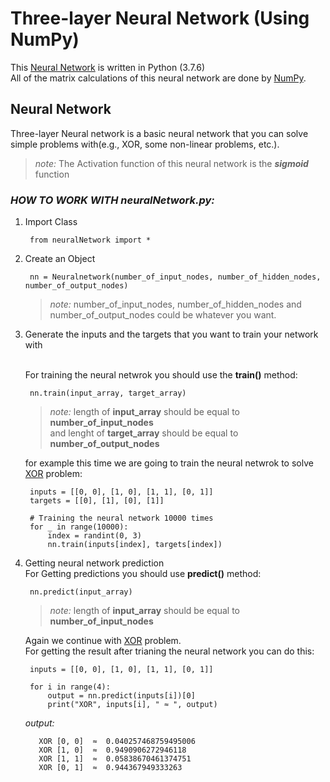 # Three-layer Neural Network (Using NumPy)
This [Neural Network](#neural-network) is written in Python (3.7.6) <br>
All of the matrix calculations of this neural network are done by [NumPy](https://numpy.org/).

## **Neural Network**

Three-layer Neural network is a basic neural network that you can solve simple problems with(e.g., XOR, some non-linear problems, etc.).
> *note:* The Activation function of this neural network is the ***sigmoid*** function 
### *HOW TO WORK WITH neuralNetwork.py:*
1. Import Class
      
        from neuralNetwork import *
        
        
2. Create an Object

        nn = Neuralnetwork(number_of_input_nodes, number_of_hidden_nodes, number_of_output_nodes)

    > *note:* number_of_input_nodes, number_of_hidden_nodes and number_of_output_nodes could be whatever you want.
    
    
3. Generate the inputs and the targets that you want to train your network with

    <br>For training the neural netwrok you should use the **train()** method: 
          
        nn.train(input_array, target_array)

    > *note:* length of **input_array** should be equal to **number_of_input_nodes** <br>
    >    and lenght of **target_array** should be equal to **number_of_output_nodes**

    for example this time we are going to train the neural netwrok to solve [XOR](https://github.com/aryahassibi/XOR-Problem) problem:
    
        inputs = [[0, 0], [1, 0], [1, 1], [0, 1]]
        targets = [[0], [1], [0], [1]]

        # Training the neural network 10000 times
        for _ in range(10000):
            index = randint(0, 3)
            nn.train(inputs[index], targets[index])

4. Getting neural network prediction
    <br>For Getting predictions you should use **predict()** method:

        nn.predict(input_array)

    > *note:* length of **input_array** should be equal to **number_of_input_nodes**

    Again we continue with [XOR](https://github.com/aryahassibi/XOR-Problem) problem.<br>
    For getting the result after trianing the neural network you can do this:
    
        inputs = [[0, 0], [1, 0], [1, 1], [0, 1]]

        for i in range(4):
            output = nn.predict(inputs[i])[0]
            print("XOR", inputs[i], " ≈ ", output)

    *output:*
    
          XOR [0, 0]  ≈  0.040257468759495006
          XOR [1, 0]  ≈  0.9490906272946118
          XOR [1, 1]  ≈  0.05838670461374751
          XOR [0, 1]  ≈  0.944367949333263
      
            
           

